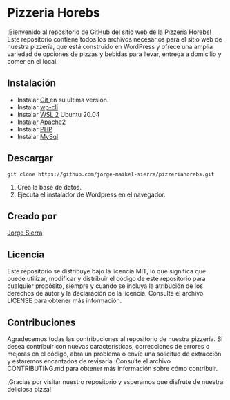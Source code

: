 # Pizzeria Horebs
¡Bienvenido al repositorio de GitHub del sitio web de la Pizzeria Horebs! Este repositorio contiene todos los archivos necesarios para el sitio web de nuestra pizzería, que está construido en WordPress y ofrece una amplia variedad de opciones de pizzas y bebidas para llevar, entrega a domicilio y comer en el local.

## Instalación

- Instalar [Git ](https://git-scm.com/book/es/v2/Inicio---Sobre-el-Control-de-Versiones-Instalaci%C3%B3n-de-Git "Git ") en su ultima versión.
- Instalar [wp-cli](https://wp-cli.org/es/ "wp-cli")
- Instalar [WSL 2](https://learn.microsoft.com/en-us/windows/wsl/install "WSL 2") Ubuntu 20.04
- Instalar [Apache2](https://httpd.apache.org/ "Apache2")
- Instalar [PHP](https://www.php.net/manual/en/install.php "PHP")
- Instalar [MySql](https://www.mysql.com/downloads/ "MySql")

## Descargar 

`git clone https://github.com/jorge-maikel-sierra/pizzeriahorebs.git`

1. Crea la base de datos.
2. Ejecuta el instalador de Wordpress en el navegador.

## Creado por
[Jorge Sierra](http://jorgesierra.dev "Jorge Sierra")

## Licencia
Este repositorio se distribuye bajo la licencia MIT, lo que significa que puede utilizar, modificar y distribuir el código de este repositorio para cualquier propósito, siempre y cuando se incluya la atribución de los derechos de autor y la declaración de la licencia. Consulte el archivo LICENSE para obtener más información.
## Contribuciones
Agradecemos todas las contribuciones al repositorio de nuestra pizzería. Si desea contribuir con nuevas características, correcciones de errores o mejoras en el código, abra un problema o envíe una solicitud de extracción y estaremos encantados de revisarla. Consulte el archivo CONTRIBUTING.md para obtener más información sobre cómo contribuir.

¡Gracias por visitar nuestro repositorio y esperamos que disfrute de nuestra deliciosa pizza!